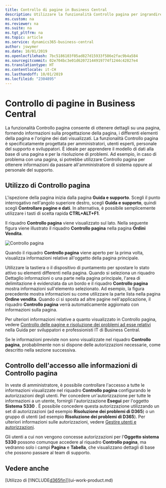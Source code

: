 ```yaml
---
title: Controllo di pagine in Business Central
description: Utilizzare la funzionalità Controllo pagina per ingrandire i dettagli sulla progettazione della pagina e sull'origine dei dati. Controllo pagina è ideale per la risoluzione dei problemi relativi ai dati.
ms.custom: na
ms.reviewer: na
ms.suite: na
ms.tgt_pltfrm: na
ms.topic: article
ms.service: dynamics365-business-central
author: jswymer
ms.date: 10/01/2019
ms.openlocfilehash: 7bc5186103f05ad827d15933f586e2fac9b4a584
ms.sourcegitcommit: 02e704bc3e01d62072144919774f1244c42827e4
ms.translationtype: HT
ms.contentlocale: it-CH
ms.lasthandoff: 10/01/2019
ms.locfileid: "2304895"
---
```

# <a name="inspecting-pages-in-business-central"></a>Controllo di pagine in Business Central

La funzionalità Controllo pagina consente di ottenere dettagli su una pagina, fornendo informazioni sulla progettazione della pagina, i differenti elementi della pagina e l'origine dei dati visualizzati. La funzionalità Controllo pagina è specificatamente progettata per amministratori, utenti esperti, personale del supporto e sviluppatori. È ideale per apprendere il modello di dati alla base di una pagina e per la risoluzione di problemi. Ad esempio, in caso di problema con una pagina, si potrebbe utilizzare Controllo pagina per ottenere informazioni da passare all'amministratore di sistema oppure al personale del supporto.

## <a name="working-with-page-inspection"></a>Utilizzo di Controllo pagina

L'ispezione della pagina inizia dalla pagina **Guida e supporto**. Scegli il punto interrogativo nell'angolo superiore destro, scegli **Guida e supporto**, quindi scegli **Controllare pagine e dati**. In alternativa, è possibile semplicemente utilizzare i tasti di scelta rapida **CTRL+ALT+F1**.

Il riquadro **Controllo pagina** viene visualizzato sul lato. Nella seguente figura viene illustrato il riquadro **Controllo pagina** nella pagina **Ordini Vendita**.

![Controllo pagina](media/page-inspection-example.png)

Quando il riquadro **Controllo pagina** viene aperto per la prima volta, visualizza informazioni relative all'oggetto della pagina principale.

Utilizzare la tastiera o il dispositivo di puntamento per spostare lo stato attivo su elementi differenti nella pagina. Quando si seleziona un riquadro Dettaglio informazioni o una parte nella pagina principale, l'area di delimitazione è evidenziata da un bordo e il riquadro **Controllo pagina** mostra informazioni sull'elemento selezionato. Ad esempio, la figura precedente mostra informazioni su come utilizzare la parte lista nella pagina **Ordine vendita**. Quando ci si sposta ad altre pagine nell'applicazione, il riquadro **Controllo pagina** verrà automaticamente aggiornato con informazioni sulla pagina.

Per ulteriori informazioni relative a quanto visualizzato in Controllo pagina, vedere [Controllo delle pagine e risoluzione dei problemi ad esse relativi](https://docs.microsoft.com/en-us/dynamics365/business-central/dev-itpro/developer/devenv-inspecting-pages) nella Guida per sviluppatori e professionisti IT di Business Central.

Se le informazioni previste non sono visualizzate nel riquadro **Controllo pagina**, probabilmente non si dispone delle autorizzazioni necessarie, come descritto nella sezione successiva.

## <a name="controlling-access-to-page-inspection-details"></a>Controllo dell'accesso alle informazioni di Controllo pagina

In veste di amministratore, è possibile controllare l'accesso a tutte le informazioni visualizzate nel riquadro **Controllo pagina** configurando le autorizzazioni degli utenti. Per concedere un'autorizzazione per tutte le informazioni a un utente, fornirgli l'autorizzazione **Esegui** per l'oggetto **Sistema** **5330** . È possibile concedere questa autorizzazione utilizzando un set di autorizzazioni (ad esempio **Risoluzione dei problemi di D365**) o un gruppo di utenti (ad esempio **Risoluzione dei problemi di D365**). Per ulteriori informazioni sulle autorizzazioni, vedere [Gestire utenti e autorizzazioni](ui-how-users-permissions.md).

Gli utenti a cui non vengono concesse autorizzazioni per l'**Oggetto sistema 5330** possono comunque accedere al riquadro **Controllo pagina**, ma vedranno solo i campi **Pagina** e **Tabella**, che visualizzano dettagli di base che possono passare al team di supporto.

## <a name="see-also"></a>Vedere anche

[Utilizzo di [!INCLUDE[d365fin](includes/d365fin_md.md)]](ui-work-product.md)  
